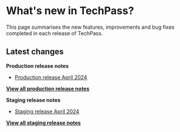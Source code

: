 # What's new in TechPass?

This page summarises the new features, improvements and bug fixes completed in each release of TechPass.

## Latest changes

**Production release notes**
- [Production release April 2024](whats-new/production-release-notes?id=april-2024)

 [**View all production release notes**](/whats-new/production-release-notes)


**Staging release notes**
- [Staging release April 2024](whats-new/staging-release-notes?id=april-2024)

 [**View all staging release notes**](/whats-new/staging-release-notes)
